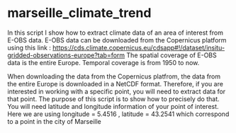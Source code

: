 # marseille_climate_trend
In this script I show how to extract climate data of an area of interest from E-OBS data.
E-OBS data can be downloaded from the Copernicus platform using this link : https://cds.climate.copernicus.eu/cdsapp#!/dataset/insitu-gridded-observations-europe?tab=form
The spatial coverage of E-OBS data is the entire Europe. Temporal coverage is from 1950 to now.

When downloading the data from the Copernicus platfrom, the data from the entire Europe is downloaded in a NetCDF format. Therefore, if you are interested in working with a specific point, you will need to extract data for that point. The purpose of this script is to show how to precisely do that.
You will need latitude and longitude information of your point of interest. Here we are using longitude = 5.4516 , latitude = 43.2541 which correspond to a point in the city of Marseille
